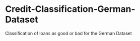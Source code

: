 # Credit-Classification-German-Dataset
Classification of loans as good or bad for the German Dataset
